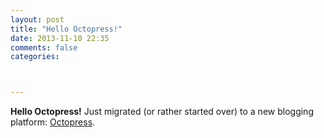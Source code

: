 ```yaml
---
layout: post
title: "Hello Octopress!"
date: 2013-11-10 22:35
comments: false
categories: 



---
```

**Hello Octopress!** 
Just migrated (or rather started over) to a new blogging platform: [Octopress](http://octopress.org). 

